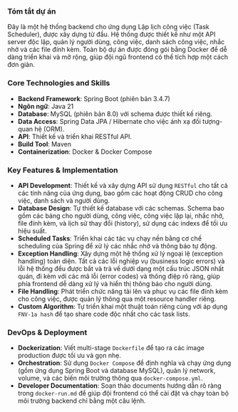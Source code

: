 ### Tóm tắt dự án

Đây là một hệ thống backend cho ứng dụng Lập lịch công việc (Task Scheduler), được xây dựng từ đầu. Hệ thống được thiết kế như một API server độc lập, quản lý người dùng, công việc, danh sách công việc, nhắc nhở và các file đính kèm. Toàn bộ dự án được đóng gói bằng Docker để dễ dàng triển khai và mở rộng, giúp đội ngũ frontend có thể tích hợp một cách đơn giản.

### Core Technologies and Skills

-   **Backend Framework**: Spring Boot (phiên bản 3.4.7)
-   **Ngôn ngữ**: Java 21
-   **Database**: MySQL (phiên bản 8.0) với schema được thiết kế riêng.
-   **Data Access**: Spring Data JPA / Hibernate cho việc ánh xạ đối tượng-quan hệ (ORM).
-   **API**: Thiết kế và triển khai RESTful API.
-   **Build Tool**: Maven
-   **Containerization**: Docker & Docker Compose

### Key Features & Implementation

-   **API Development**: Thiết kế và xây dựng API sử dụng `RESTful` cho tất cả các tính năng của ứng dụng, bao gồm các hoạt động CRUD cho công việc, danh sách và người dùng.
-   **Database Design**: Tự thiết kế database với các schemas. Schema bao gồm các bảng cho người dùng, công việc, công việc lặp lại, nhắc nhở, file đính kèm, và lịch sử thay đổi (history), sử dụng các indexs để tối ưu hiệu suất.
-   **Scheduled Tasks**: Triển khai các tác vụ chạy nền bằng cơ chế scheduling của Spring để xử lý các nhắc nhở và thông báo tự động.
-   **Exception Handling**: Xây dựng một hệ thống xử lý ngoại lệ (exception handling) toàn diện. Tất cả các lỗi nghiệp vụ (business logic errors) và lỗi hệ thống đều được bắt và trả về dưới dạng một cấu trúc JSON nhất quán, đi kèm với các mã lỗi (error codes) và thông điệp rõ ràng, giúp phía frontend dễ dàng xử lý và hiển thị thông báo cho người dùng.
-   **File Handling**: Phát triển chức năng tải lên và phục vụ các file đính kèm cho công việc, được quản lý thông qua một resource handler riêng.
-   **Custom Algorithm**: Tự triển khai một thuật toán riêng cùng với áp dụng `FNV-1a hash` để tạo share code độc nhất cho các task lists.

### DevOps & Deployment

-   **Dockerization**: Viết multi-stage `Dockerfile` để tạo ra các image production được tối ưu và gọn nhẹ.
-   **Orchestration**: Sử dụng `Docker Compose` để định nghĩa và chạy ứng dụng (gồm ứng dụng Spring Boot và database MySQL), quản lý network, volume, và các biến môi trường thông qua `docker-compose.yml`.
-   **Developer Documentation**: Soạn thảo documents hướng dẫn rõ ràng trong `docker-run.md` để giúp đội frontend có thể cài đặt và chạy toàn bộ môi trường backend chỉ bằng một câu lệnh.